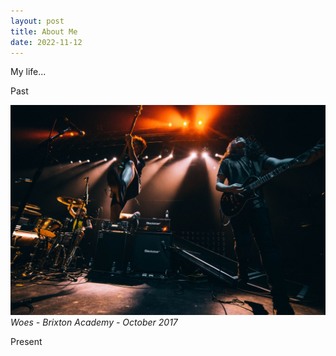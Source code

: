 ```yaml
---
layout: post
title: About Me
date: 2022-11-12
---
```


My life...

Past

![](/assets/img/GctbKb2Q.jpeg)
_Woes - Brixton Academy - October 2017_

Present


